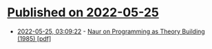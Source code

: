 # [Published on 2022-05-25](index.md)

* [2022-05-25, 03:09:22](https://news.ycombinator.com/item?id=31500174) - [Naur on Programming as Theory Building (1985) [pdf]](https://pages.cs.wisc.edu/~remzi/Naur.pdf)
